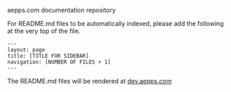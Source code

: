 aepps.com documentation repository

For README.md files to be automatically indexed, please add the following at the very top of the file.

```
---
layout: page
title: [TITLE FOR SIDEBAR]
navigation: [NUMBER OF FILES + 1]
---

```

The README.md files will be rendered at [dev.aepps.com](https://dev.aepps.com)
